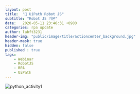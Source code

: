 ```yaml
---
layout: post
title:  "🤖 UiPath Robot JS"
subtitle: "Robot JS 기본" 
date:   2020-05-11 23:46:31 +0900
categories: rpa update
author: labft3231
header-img: "public/image/title/actioncenter_background.jpg"
header-mask: true
hidden: false
published : true
tags:
    - Webinar
    - RobotJS
    - RPA
    - UiPath
---
```


![python_activity1](https://github.com/labft3231/labft3231.github.io/blob/master/public/posts/pandas0.JPG?raw=true)





